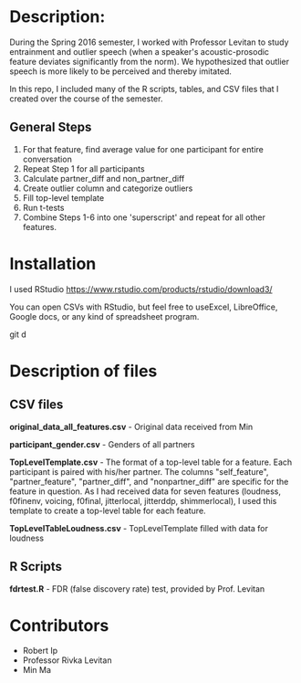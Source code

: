 # Description:

During the Spring 2016 semester, I worked with Professor Levitan to study entrainment and outlier speech (when a speaker's acoustic-prosodic feature deviates significantly from the norm). We hypothesized that outlier speech is more likely to be perceived and thereby imitated.

In this repo, I included many of the R scripts, tables, and CSV files that I created over the course of the semester. 

## General Steps
1. For that feature, find average value for one participant for entire conversation
2. Repeat Step 1 for all participants
3. Calculate partner_diff and non_partner_diff
4. Create outlier column and categorize outliers
5. Fill top-level template
6. Run t-tests
7. Combine Steps 1-6 into one 'superscript' and repeat for all other features.

# Installation
I used RStudio
https://www.rstudio.com/products/rstudio/download3/

You can open CSVs with RStudio, but feel free to useExcel, LibreOffice, Google docs, or any kind of spreadsheet program.

git d

# Description of files

## CSV files

__original_data_all_features.csv__ - Original data received from Min 

__participant_gender.csv__ - Genders of all partners

__TopLevelTemplate.csv__ - The format of a top-level table for a feature. Each participant is paired with his/her partner. The columns "self_feature", "partner_feature", "partner_diff", and "nonpartner_diff" are specific for the feature in question. As I had received data for seven features (loudness, f0finenv, voicing, f0final, jitterlocal, jitterddp, shimmerlocal), I used this template to create a top-level table for each feature.

__TopLevelTableLoudness.csv__ - TopLevelTemplate filled with data for loudness

## R Scripts

__fdrtest.R__ - FDR (false discovery rate) test, provided by Prof. Levitan



# Contributors
* Robert Ip
* Professor Rivka Levitan
* Min Ma

